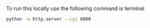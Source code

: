 

To run this locally use the following command is terminal

```bash
python -m http.server --cgi 8000
```
